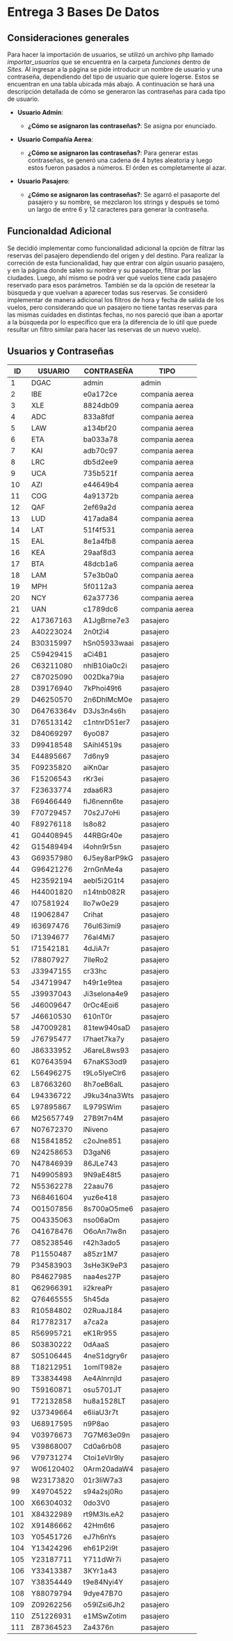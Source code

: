 # Entrega 3 Bases De Datos

## Consideraciones generales

Para hacer la importación de usuarios, se utilizó un archivo php llamado _importar_usuarios_ que se encuentra en la carpeta _funciones_ dentro de _Sites_. Al ingresar a la página se pide introducir un nombre de usuario y una contraseña, dependiendo del tipo de usuario que quiere logerse. Estos se encuentran en una tabla ubicada más abajo. A continuación se hará una descripción detallada de cómo se generaron las contraseñas para cada tipo de usuario.

* **Usuario Admin**:
    * **¿Cómo se asignaron las contraseñas?**: Se asigna por enunciado.

* **Usuario Compañía Aerea**:
    * **¿Cómo se asignaron las contraseñas?**: Para generar estas contraseñas, se generó una cadena de 4 bytes aleatoria y luego estos fueron pasados a números. El órden es completamente al azar.

* **Usuario Pasajero**:
    * **¿Cómo se asignaron las contraseñas?**: Se agarró el pasaporte del pasajero y su nombre, se mezclaron los strings y después se tomó un largo de entre 6 y 12 caracteres para generar la contraseña.

## Funcionaldad Adicional

Se decidió implementar como funcionalidad adicional la opción de filtrar las reservas del pasajero dependiendo del origen y del destino. Para realizar la correción de esta funcionalidad, hay que entrar con algún usuario pasajero, y en la página donde salen su nombre y su pasaporte, filtrar por las ciudades. Luego, ahí mismo se podrá ver qué vuelos tiene cada pasajero reservado para esos parámetros. También se da la opción de resetear la búsqueda y que vuelvan a aparecer todas sus reservas. Se consideró implementar de manera adicional los filtros de hora y fecha de salida de los vuelos, pero considerando que un pasajero no tiene tantas reservas para las mismas cuidades en distintas fechas, no nos pareció que iban a aportar a la búsqueda por lo específico que era (a diferencia de lo útil que puede resultar un filtro similar para hacer las reservas de un nuevo vuelo). 

## Usuarios y Contraseñas

ID  | USUARIO | CONTRASEÑA    |  TIPO
----|-------- | ------------- | -------------
1 |	DGAC |	admin	| admin | dgac
2|	IBE	| e0a172ce	| compania aerea
3|	XLE |	8824db09 |	compania aerea
4|	ADC |	833a8fdf |	compania aerea
5|	LAW |	a134bf20 |	compania aerea
6|	ETA |	ba033a78 |	compania aerea
7|	KAI |	adb70c97 |	compania aerea
8|	LRC	| db5d2ee9	| compania aerea
9|	UCA |	735b521f |	compania aerea
10|	AZI | 	e44649b4|	compania aerea
11|	COG |	4a91372b|	compania aerea
12|	QAF |	2ef69a2d|	compania aerea
13|	LUD	| 417ada84	|compania aerea
14|	LAT |	51f4f531|	compania aerea
15|	EAL	| 8e1a4fb8	|compania aerea
16|	KEA |	29aaf8d3|	compania aerea
17|	BTA	|48dcb1a6	|compania aerea
18|	LAM	|57e3b0a0	|compania aerea
19|	MPH	|5f0112a3	|compania aerea
20|	NCY	|62a37736	|compania aerea
21|	UAN	|c1789dc6	|compania aerea
22|	A17367163|	A1JgBrne7e3|	pasajero
23|	A40223024|	2n0t2i4|	pasajero
24|	B30315997|	hSn05933waai|	pasajero
25|	C59429415|	aCi4B1	|pasajero
26|	C63211080|	nhlB10ia0c2i|	pasajero
27|	C87025090|	002Dka79ia	|pasajero
28|	D39176940|	7kPhoi49t6	|pasajero
29|	D46250570|	2n6DhlMcM0e	|pasajero
30|	D64763364v|	D3Js3n4s6h	|pasajero
31|	D76513142	|c1ntnrD51er7	|pasajero
32|	D84069297|	6yo087	|pasajero
33|	D99418548|	SAihl4519s|	pasajero
34|	E44895667|	7d6ny9	|pasajero
35|	F09235820|	aiKn0ar	|pasajero
36|	F15206543|	rKr3ei	|pasajero
37|	F23633774|	zdaa6R3	|pasajero
38|	F69466449|	fiJ6nenn6te|	pasajero
39|	F70729457|	70s2J7oHi	|pasajero
40|	F89276118|	ls8o82	|pasajero
41|	G04408945|	44RBGr40e|	pasajero
42|	G15489494|	i4ohn9r5sn|	pasajero
43|	G69357980|	6J5ey8arP9kG|	pasajero
44|	G96421276|	2rnGnMe4a	|pasajero
45|	H23592194|	aebl5i2G1t4	|pasajero
46|	H44001820|	n14tnb082R	|pasajero
47|	I07581924|	Ilo7w0e29	|pasajero
48|	I19062847|	Crihat	|pasajero
49|	I63697476|	76ul63imi9|	pasajero
50|	I71394677|	76aI4Mi7	|pasajero
51|	I71542181|	4dJiA7r	|pasajero
52|	I78807927|	7lleRo2	|pasajero
53|	J33947155|	cr33hc	|pasajero
54|	J34719947|	h49r1e9tea|	pasajero
55|	J39937043|	Ji3selona4e9|	pasajero
56|	J46009647|	0rOc4Eoi6	|pasajero
57|	J46610530|	610nT0r	|pasajero
58|	J47009281|	81tew940saD	|pasajero
59|	J76795477|	l7haet7ka7y	|pasajero
60|	J86333952|	J6areL8ws93	|pasajero
61|	K07643594|	67naKS3od9	|pasajero
62|	L56496275|	t9Lo5lyeClr6	|pasajero
63|	L87663260|	8h7oeB6alL	|pasajero
64|	L94336722|	J9ku34na3Wts|	pasajero
65|	L97895867|	lL979SWim	|pasajero
66|	M25657749|	27B9t7n4M	|pasajero
67|	N07672370|	lNiveno	|pasajero
68|	N15841852|	c2oJne851|	pasajero
69|	N24258653|	D3gaN6	|pasajero
70|	N47846939|	86JLe743|	pasajero
71|	N49905893|	9N9aE48t5|	pasajero
72|	N55362278|	22aau76	|pasajero
73|	N68461604|	yuz6e418|	pasajero
74|	O01507856|	8s700aO5me6	|pasajero
75|	O04335063|	nso06aOm	|pasajero
76|	O41678476|	O6oAn7lw8n	|pasajero
77|	O85238546|	r42h3ado5	|pasajero
78|	P11550487|	a85zr1M7	|pasajero
79|	P34583903|	3sHe3K9eP3	|pasajero
80|	P84627985|	naa4es27P	|pasajero
81|	Q62966391|	ii2kreaPr	|pasajero
82|	Q76465555|	5h45da	|pasajero
83|	R10584802|	02RuaJ184	|pasajero
84|	R17782317|	a7ca2a	|pasajero
85|	R56995721|	eK1Rr955|	pasajero
86|	S03830222|	0dAaaS	|pasajero
87|	S05106445|	4neS1dgry6r|	pasajero
88|	T18212951|	1omlT982e|	pasajero
89|	T33834498|	Ae4Alnrnjld|	pasajero
90|	T59160871|	osu5701JT	|pasajero
91|	T72132858|	hu8a1528LT	|pasajero
92|	U37349664|	e6iiaU3r7t	|pasajero
93|	U68917595|	n9P8ao	|pasajero
94|	V03976673|	7G7M63e09n	|pasajero
95|	V39868007|	Cd0a6rb08	|pasajero
96|	V79731274|	Ctoi1eVlr9ly|	pasajero
97|	W06120402|	0Arm20adaW4	|pasajero
98|	W23173820|	01r3liW7a3	|pasajero
99|	X49704522|	s94a2sj0Ro	|pasajero
100|	X66304032|	0do3V0	|pasajero
101	|X84322989|	rt9M3ls.eA2	|pasajero
102|	X91486662|	42Hm6t6	|pasajero
103|	Y05451726|	eJ7h6nYs|	pasajero
104|	Y13424296 |	eh61P2i9t|	pasajero
105	|Y23187711|	Y711dWr7i	|pasajero
106	|Y33413387|	3KYr1a43	|pasajero
107	|Y38354449|	t9e84Nyi4Y	|pasajero
108|	Y88079794|	9dye47B70	|pasajero
109|	Z09262256|	o59lZsi6Jh2	|pasajero
110|	Z51226931|	e1MSwZotim	|pasajero
111|	Z87364523|	Za4376n	|pasajero
